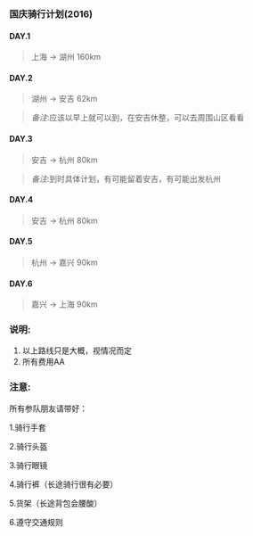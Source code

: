### 国庆骑行计划(2016)

#### DAY.1
>上海 -> 湖州 160km

#### DAY.2
>湖州 -> 安吉 62km

>_备注_:应该以早上就可以到，在安吉休整，可以去周围山区看看

#### DAY.3
>安吉 -> 杭州 80km

 >_备注_:到时具体计划，有可能留着安吉，有可能出发杭州

 #### DAY.4
 >安吉 -> 杭州 80km

 #### DAY.5
 >杭州 -> 嘉兴 90km

 #### DAY.6
 >嘉兴 -> 上海 90km

### 说明:
1.  以上路线只是大概，视情况而定
2.  所有费用AA

### 注意:
所有参队朋友请带好：

1.骑行手套

2.骑行头盔

3.骑行眼镜

4.骑行裤（长途骑行很有必要）

5.货架（长途背包会腰酸）

6.遵守交通规则

